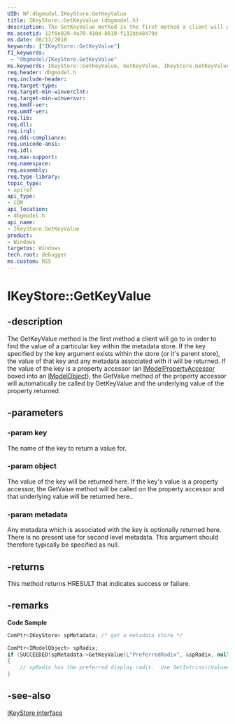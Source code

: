 ```yaml
---
UID: NF:dbgmodel.IKeyStore.GetKeyValue
title: IKeyStore::GetKeyValue (dbgmodel.h)
description: The GetKeyValue method is the first method a client will go to in order to find the value of a particular key within the metadata store.
ms.assetid: 12f6e029-4a70-410d-8019-f132bb48479d
ms.date: 08/13/2018
keywords: ["IKeyStore::GetKeyValue"]
f1_keywords:
 - "dbgmodel/IKeyStore.GetKeyValue"
ms.keywords: IKeyStore::GetKeyValue, GetKeyValue, IKeyStore.GetKeyValue, IKeyStore::GetKeyValue, IKeyStore.GetKeyValue
req.header: dbgmodel.h
req.include-header:
req.target-type:
req.target-min-winverclnt:
req.target-min-winversvr:
req.kmdf-ver:
req.umdf-ver:
req.lib:
req.dll:
req.irql: 
req.ddi-compliance:
req.unicode-ansi:
req.idl:
req.max-support:
req.namespace:
req.assembly:
req.type-library: 
topic_type: 
- apiref
api_type: 
- COM
api_location: 
- dbgmodel.h
api_name: 
- IKeyStore.GetKeyValue
product:
- Windows
targetos: Windows
tech.root: debugger
ms.custom: RS5
---
```


# IKeyStore::GetKeyValue


## -description

The GetKeyValue method is the first method a client will go to in order to find the value of a particular key within the metadata store. If the key specified by the key argument exists within the store (or it's parent store), the value of that key and any metadata associated with it will be returned. If the value of the key is a property accessor (an [IModelPropertyAccessor](nn-dbgmodel-imodelpropertyaccessor.md) boxed into an [IModelObject](nn-dbgmodel-imodelobject.md)), the GetValue method of the property accessor will automatically be called by GetKeyValue and the underlying value of the property returned. 

## -parameters

### -param key
The name of the key to return a value for.

### -param object
The value of the key will be returned here. If the key's value is a property accessor, the GetValue method will be called on the property accessor and that underlying value will be returned here..

### -param metadata
Any metadata which is associated with the key is optionally returned here. There is no present use for second level metadata. This argument should therefore typically be specified as null.


## -returns
This method returns HRESULT that indicates success or failure.

## -remarks

**Code Sample**

```cpp
ComPtr<IKeyStore> spMetadata; /* get a metadata store */

ComPtr<IModelObject> spRadix;
if (SUCCEEDED(spMetadata->GetKeyValue(L"PreferredRadix", &spRadix, nullptr)))
{
    // spRadix has the preferred display radix.  Use GetIntrinsicValueAs to unbox.
}
```

## -see-also

[IKeyStore interface](nn-dbgmodel-ikeystore.md)
